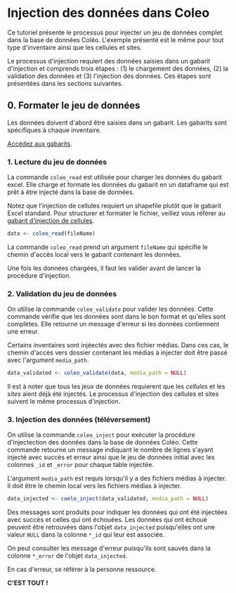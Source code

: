 # Injection des données dans Coleo

Ce tutoriel présente le processus pour injecter un jeu de données complet dans la base de données Coléo. L'exemple présenté est le même pour tout type d'inventaire ainsi que les cellules et sites.

Le processus d'injection requiert des données saisies dans un gabarit d'injection et comprends trois étapes : (1) le chargement des données, (2) la validation des données et (3) l'injection des données. Ces étapes sont présentées dans les sections suivantes.


## 0. Formater le jeu de données

Les données doivent d'abord être saisies dans un gabarit. Les gabarits sont spécifiques à chaque inventaire. 

[Accédez aux gabarits](gabarits/).


### 1. Lecture du jeu de données

La commande `coleo_read` est utilisée pour charger les données du gabarit excel. Elle charge et formate les données du gabarit en un dataframe qui est prêt à être injecté dans la base de données.

Notez que l'injection de cellules requiert un shapefile plutôt que le gabarit Excel standard. Pour structurer et formater le fichier, veillez vous référer au [gabarit d'injection de cellules](gabarits/COLEO_cellules_template.xlsx).

```r
data <- coleo_read(fileName)
```

La commande `coleo_read` prend un argument `fileName` qui spécifie le chemin d'accès local vers le gabarit contenant les données.

Une fois les données chargées, il faut les valider avant de lancer la procédure d'injection.


### 2. Validation du jeu de données

On utilise la commande `coleo_validate` pour valider les données. Cette commande vérifie que les données sont dans le bon format et qu'elles sont complètes. Elle retourne un message d'erreur si les données contiennent une erreur.

Certains inventaires sont injéectés avec des fichier médias. Dans ces cas, le chemin d'accès vers dossier contenant les médias à injecter doit être passé avec l'argument `media_path`.

```r
data_validated <- coleo_validate(data, media_path = NULL)
```

Il est à noter que tous les jeux de données requierent que les *cellules* et les *sites* aient déjà été injectés. Le processus d'injection des cellules et sites suivent le même processus d'injection.


### 3. Injection des données (téléversement)

On utilise la commande `coleo_inject` pour exécuter la procédure d'injectection des données dans la base de données Coléo. Cette commande retourne un message indiquant le nombre de lignes s'ayant injecté avec succès et erreur ainsi que le jeu de données initial avec les colonnes `_id` et `_error` pour chaque table injectée.

L'argument `media_path` est requis lorsqu'il y a des fichiers médias à injecter. Il doit être le chemin local vers les fichiers médias à injecter.

```r
data_injected <- coelo_inject(data_validated, media_path = NULL)
```

Des messages sont produits pour indiquer les données qui ont été injectées avec succès et celles qui ont échouées. Les données qui ont échoué peuvent être retrouvées dans l'objet `data_injected` puisqu'elles ont une valeur `NULL` dans la colonne `*_id` qui leur est associée.

On peut consulter les message d'erreur puisqu'ils sont sauvés dans la colonne `*_error` de l'objet `data_injected`.

En cas d'erreur, se référer à la personne ressource.

**C'EST TOUT !**
